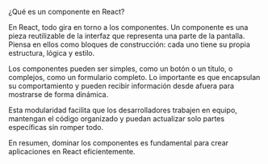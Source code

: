 ¿Qué es un componente en React?

En React, todo gira en torno a los componentes. Un componente es una pieza reutilizable de la interfaz que representa una parte de la pantalla. Piensa en ellos como bloques de construcción: cada uno tiene su propia estructura, lógica y estilo.

Los componentes pueden ser simples, como un botón o un título, o complejos, como un formulario completo. Lo importante es que encapsulan su comportamiento y pueden recibir información desde afuera para mostrarse de forma dinámica.

Esta modularidad facilita que los desarrolladores trabajen en equipo, mantengan el código organizado y puedan actualizar solo partes específicas sin romper todo.

En resumen, dominar los componentes es fundamental para crear aplicaciones en React eficientemente.
